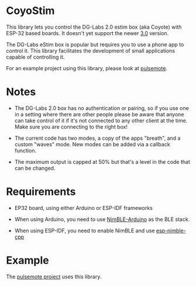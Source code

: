 # CoyoStim

This library lets you control the DG-Labs 2.0 estim box (aka Coyote) with ESP-32 based boards. It doesn't
yet support the newer [3.0](https://dungeon-lab.com/home.php?ref=ymqxmdh) version.

The DG-Labs eStim box is popular but requires you to use
a phone app to control it. This library facilitates the development of
small applications capable of controlling it.

For an example project using this library, please look at [pulsemote](https://github.com/erotronik/pulsemote).

# Notes

* The DG-Labs 2.0 box has no authentication or pairing, so if you use
one in a setting where there are other people please be aware that anyone
can take control of it if it's
not connected to any other client at the time. Make sure you are connecting
to the right box!

* The current code has two modes, a copy of the apps "breath", and a custom
"waves" mode.
New modes can be added via a callback function.

* The maximum output is capped at 50% but that's a level in the code that can be changed.

# Requirements

* EP32 board, using either Arduino or ESP-IDF frameworks

* When using Arduino, you need to use [NimBLE-Arduino](https://github.com/h2zero/NimBLE-Arduino) as the BLE stack.

* When using ESP-IDF, you need to enable NimBLE and use [esp-nimble-cpp](https://github.com/h2zero/esp-nimble-cpp)

# Example

The [pulsemote project](https://github.com/erotronik/pulsemote) uses this library.
